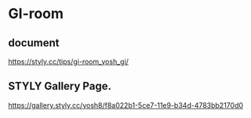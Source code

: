 # GI-room

## document
https://styly.cc/tips/gi-room_yosh_gi/

## STYLY Gallery Page.
https://gallery.styly.cc/yosh8/f8a022b1-5ce7-11e9-b34d-4783bb2170d0

